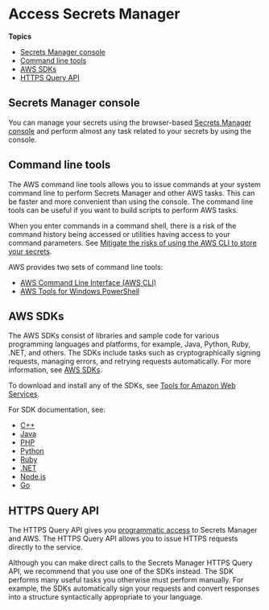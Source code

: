 # Access Secrets Manager<a name="asm_access"></a>

**Topics**
+ [Secrets Manager console](#asm-console)
+ [Command line tools](#asm-cli)
+ [AWS SDKs](#asm-sdks)
+ [HTTPS Query API](#asm-sdks_query-api)

## Secrets Manager console<a name="asm-console"></a>

You can manage your secrets using the browser\-based [Secrets Manager console](https://console.aws.amazon.com/secretsmanager/) and perform almost any task related to your secrets by using the console\.

## Command line tools<a name="asm-cli"></a>

The AWS command line tools allows you to issue commands at your system command line to perform Secrets Manager and other AWS tasks\. This can be faster and more convenient than using the console\. The command line tools can be useful if you want to build scripts to perform AWS tasks\.

When you enter commands in a command shell, there is a risk of the command history being accessed or utilities having access to your command parameters\. See [Mitigate the risks of using the AWS CLI to store your secrets](security_cli-exposure-risks.md)\.

AWS provides two sets of command line tools: 
+ [AWS Command Line Interface \(AWS CLI\)](https://docs.aws.amazon.com/cli/latest/userguide/) 
+ [AWS Tools for Windows PowerShell](https://docs.aws.amazon.com/powershell/latest/userguide/)

## AWS SDKs<a name="asm-sdks"></a>

The AWS SDKs consist of libraries and sample code for various programming languages and platforms, for example, Java, Python, Ruby, \.NET, and others\. The SDKs include tasks such as cryptographically signing requests, managing errors, and retrying requests automatically\. For more information, see [AWS SDKs](#asm-sdks)\.

To download and install any of the SDKs, see [Tools for Amazon Web Services](https://aws.amazon.com/tools/#sdk)\.

For SDK documentation, see:
+ [C\+\+](http://sdk.amazonaws.com/cpp/api/LATEST/namespace_aws_1_1_secrets_manager.html)
+ [Java](https://docs.aws.amazon.com/AWSJavaSDK/latest/javadoc/com/amazonaws/services/secretsmanager/package-summary.html)
+ [PHP](https://docs.aws.amazon.com//aws-sdk-php/v3/api/namespace-Aws.SecretsManager.html)
+ [Python](https://boto3.amazonaws.com/v1/documentation/api/latest/reference/services/secretsmanager.html)
+ [Ruby](https://docs.aws.amazon.com/sdk-for-ruby/v3/api/Aws/SecretsManager.html)
+ [\.NET](https://docs.aws.amazon.com/sdkfornet/v3/apidocs/items/SecretsManager/NSecretsManagerModel.html)
+ [Node\.js](https://docs.aws.amazon.com/AWSJavaScriptSDK/latest/AWS/SecretsManager.html)
+ [Go](https://docs.aws.amazon.com/sdk-for-go/api/service/secretsmanager/)

## HTTPS Query API<a name="asm-sdks_query-api"></a>

The HTTPS Query API gives you [programmatic access](https://docs.aws.amazon.com/secretsmanager/latest/apireference/Welcome.html) to Secrets Manager and AWS\. The HTTPS Query API allows you to issue HTTPS requests directly to the service\. 

Although you can make direct calls to the Secrets Manager HTTPS Query API, we recommend that you use one of the SDKs instead\. The SDK performs many useful tasks you otherwise must perform manually\. For example, the SDKs automatically sign your requests and convert responses into a structure syntactically appropriate to your language\.